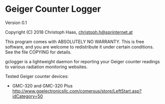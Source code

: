 # Geiger Counter Logger
Version 0.1

Copyright (C) 2018 Christoph Haas, christoph.h@sprinternet.at

This program comes with ABSOLUTELY NO WARRANTY.
This is free software, and you are welcome to redistribute it
under certain conditions. See the file COPYING for details.

gclogger is a lightweight daemon for reporting your 
Geiger counter readings to various radiation monitoring websites.

Tested Geiger counter devices:
- GMC-320 and GMC-320 Plus
  http://www.gqelectronicsllc.com/comersus/store/LeftStart.asp?idCategory=50
